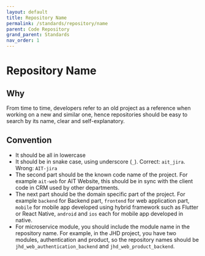 ```yaml
---
layout: default
title: Repository Name
permalink: /standards/repository/name
parent: Code Repository
grand_parent: Standards
nav_order: 1
---
```


# Repository Name

## Why

From time to time, developers refer to an old project as a reference when working on a new and similar one, hence repositories should be easy to search by its name, clear and self-explanatory.

## Convention

- It should be all in lowercase
- It should be in snake case, using underscore (`_`). Correct: `ait_jira`. Wrong: `AIT-jira`
- The second part should be the known code name of the project. For example `ait-web` for AIT Website,  this should be in sync with the client code in CRM used by other departments.
- The next part should be the domain specific part of the project. For example `backend` for Backend part, `frontend` for web application part, `mobile` for mobile app developed using hybrid framework such as Flutter or React Native, `android` and `ios` each for mobile app developed in native.
- For microservice module, you should include the module name in the repository name. For example, in the JHD project, you have two modules, authentication and product, so the repository names should be `jhd_web_authentication_backend` and `jhd_web_product_backend`.
